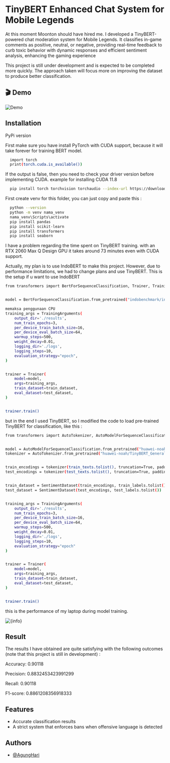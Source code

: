 
# TinyBERT Enhanced Chat System for Mobile Legends

At this moment Moonton should have hired me. I developed a TinyBERT-powered chat moderation system for Mobile Legends. It classifies in-game comments as positive, neutral, or negative, providing real-time feedback to curb toxic behavior with dynamic responses and efficient sentiment analysis, enhancing the gaming experience

This project is still under development and is expected to be completed more quickly. The approach taken will focus more on improving the dataset to produce better classification.
## 🎬 Demo

![Demo](https://github.com/user-attachments/assets/4c92c786-2bb0-44bc-a636-264508bf5aab)


## Installation

PyPi version


First make sure you have install PyTorch with CUDA support, because it will take forever for training BERT model. 
```bash
  import torch
  print(torch.cuda.is_available())
```
If the output is false, then you need to check your driver version before implementing CUDA. example for installing CUDA 11.8
```bash
  pip install torch torchvision torchaudio --index-url https://download.pytorch.org/whl/cu118
```
First create venv for this folder, you can just copy and paste this :
```bash
  python --version
  python -m venv nama_venv
  nama_venv\Scripts\activate
  pip install pandas
  pip install scikit-learn
  pip install transformers
  pip install seaborn
```

I have a problem regarding the time spent on TinyBERT training. with an RTX 2060 Max Q Design GPU it takes around 73 minutes even with CUDA support. 

Actually, my plan is to use IndoBERT to make this project. However, due to performance limitations, we had to change plans and use TinyBERT. This is the setup if u want to use IndoBERT

```bash
from transformers import BertForSequenceClassification, Trainer, TrainingArguments


model = BertForSequenceClassification.from_pretrained("indobenchmark/indobert-base-p2", num_labels=3)

memaksa penggunaan CPU
training_args = TrainingArguments(
    output_dir='./results', 
    num_train_epochs=3, 
    per_device_train_batch_size=16, 
    per_device_eval_batch_size=64, 
    warmup_steps=500, 
    weight_decay=0.01, 
    logging_dir='./logs', 
    logging_steps=10, 
    evaluation_strategy="epoch", 
)


trainer = Trainer(
    model=model,
    args=training_args,
    train_dataset=train_dataset,
    eval_dataset=test_dataset,
)


trainer.train()
```

but in the end I used TinyBERT, so I modified the code to load pre-trained TinyBERT for classification, like this :

```bash
from transformers import AutoTokenizer, AutoModelForSequenceClassification, Trainer, TrainingArguments


model = AutoModelForSequenceClassification.from_pretrained("huawei-noah/TinyBERT_General_4L_312D", num_labels=3)
tokenizer = AutoTokenizer.from_pretrained("huawei-noah/TinyBERT_General_4L_312D")


train_encodings = tokenizer(train_texts.tolist(), truncation=True, padding=True, max_length=128)
test_encodings = tokenizer(test_texts.tolist(), truncation=True, padding=True, max_length=128)


train_dataset = SentimentDataset(train_encodings, train_labels.tolist())
test_dataset = SentimentDataset(test_encodings, test_labels.tolist())


training_args = TrainingArguments(
    output_dir='./results',
    num_train_epochs=3,
    per_device_train_batch_size=16,
    per_device_eval_batch_size=64,
    warmup_steps=500,
    weight_decay=0.01,
    logging_dir='./logs',
    logging_steps=10,
    evaluation_strategy="epoch"
)


trainer = Trainer(
    model=model,
    args=training_args,
    train_dataset=train_dataset,
    eval_dataset=test_dataset,
)


trainer.train()

```

this is the performance of my laptop during model training.


![{info}](https://github.com/user-attachments/assets/2488e079-6d0f-411c-a40d-212b233750f3)


## Result

The results I have obtained are quite satisfying with the following outcomes (note that this project is still in development) :

Accuracy: 0.90118

Precision: 0.8832453423991299

Recall: 0.90118

F1-score: 0.8861208356918333

## Features
- Accurate classification results
- A strict system that enforces bans when offensive language is detected


## Authors

- [@AgungHari](https://github.com/AgungHari)

